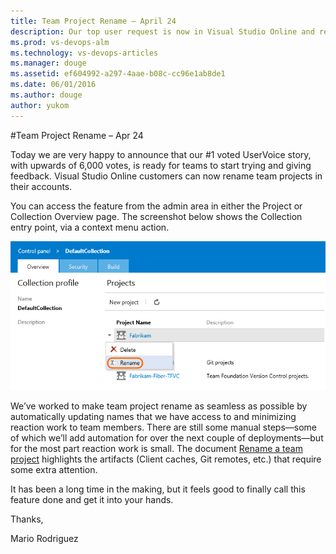 ```yaml
---
title: Team Project Rename – April 24
description: Our top user request is now in Visual Studio Online and ready for feedback - customers can now rename team projects in their accounts.
ms.prod: vs-devops-alm
ms.technology: vs-devops-articles
ms.manager: douge
ms.assetid: ef604992-a297-4aae-b08c-cc96e1ab8de1
ms.date: 06/01/2016
ms.author: douge
author: yukom
---
```


#Team Project Rename – Apr 24

Today we are very happy to announce that our #1 voted UserVoice story, with upwards of 6,000 votes, is ready for teams to start trying and giving feedback. Visual Studio Online customers can now rename team projects in their accounts.

You can access the feature from the admin area in either the Project or Collection Overview page. The screenshot below shows the Collection entry point, via a context menu action.

![Rename menu item in the team project context menu on the project collection administration page](_img/4_24_01.png)

We’ve worked to make team project rename as seamless as possible by automatically updating names that we have access to and minimizing reaction work to team members. There are still some manual steps—some of which we’ll add automation for over the next couple of deployments—but for the most part reaction work is small. The document [Rename a team project](http://go.microsoft.com/fwlink/p?LinkId=528893) highlights the artifacts (Client caches, Git remotes, etc.) that require some extra attention.

It has been a long time in the making, but it feels good to finally call this feature done and get it into your hands.

Thanks,

Mario Rodriguez

